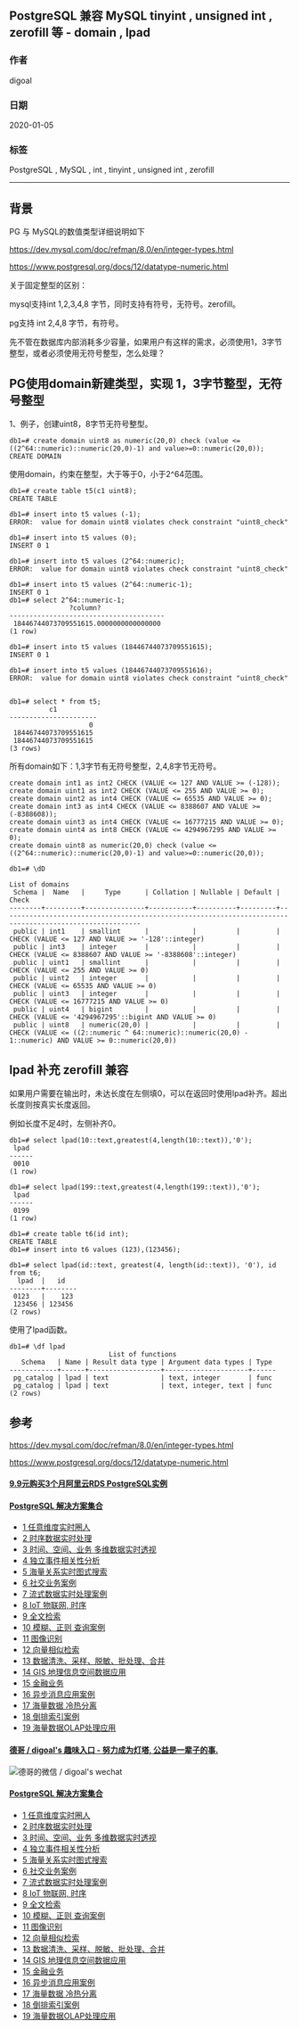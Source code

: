 ## PostgreSQL 兼容 MySQL tinyint , unsigned int , zerofill 等 - domain , lpad  
                                                                                                               
### 作者                                                                      
digoal                                                                                                               
                                                                                                               
### 日期                                                                                                               
2020-01-05                                                                                                           
                                                                                                               
### 标签                                                                                                               
PostgreSQL , MySQL , int , tinyint , unsigned int , zerofill   
                                                                                                               
----                                                                                                               
                                                                                                               
## 背景      
PG 与 MySQL的数值类型详细说明如下  
  
https://dev.mysql.com/doc/refman/8.0/en/integer-types.html  
    
https://www.postgresql.org/docs/12/datatype-numeric.html  
  
关于固定整型的区别：  
  
mysql支持int 1,2,3,4,8 字节，同时支持有符号，无符号。zerofill。     
  
pg支持 int 2,4,8 字节，有符号。     
  
先不管在数据库内部消耗多少容量，如果用户有这样的需求，必须使用1，3字节整型，或者必须使用无符号整型，怎么处理？  
  
## PG使用domain新建类型，实现 1，3字节整型，无符号整型  
1、例子，创建uint8，8字节无符号整型。  
  
```  
db1=# create domain uint8 as numeric(20,0) check (value <= ((2^64::numeric)::numeric(20,0)-1) and value>=0::numeric(20,0));  
CREATE DOMAIN  
```  
  
使用domain，约束在整型，大于等于0，小于2^64范围。    
  
```  
db1=# create table t5(c1 uint8);  
CREATE TABLE  
  
db1=# insert into t5 values (-1);  
ERROR:  value for domain uint8 violates check constraint "uint8_check"  
  
db1=# insert into t5 values (0);  
INSERT 0 1  
  
db1=# insert into t5 values (2^64::numeric);  
ERROR:  value for domain uint8 violates check constraint "uint8_check"  
  
db1=# insert into t5 values (2^64::numeric-1);  
INSERT 0 1  
db1=# select 2^64::numeric-1;  
               ?column?                  
---------------------------------------  
 18446744073709551615.0000000000000000  
(1 row)  
  
db1=# insert into t5 values (18446744073709551615);  
INSERT 0 1  
  
db1=# insert into t5 values (18446744073709551616);  
ERROR:  value for domain uint8 violates check constraint "uint8_check"  
  
  
db1=# select * from t5;  
          c1            
----------------------  
                    0  
 18446744073709551615  
 18446744073709551615  
(3 rows)  
```  
  
所有domain如下：1,3字节有无符号整型，2,4,8字节无符号。  
  
```  
create domain int1 as int2 CHECK (VALUE <= 127 AND VALUE >= (-128));  
create domain uint1 as int2 CHECK (VALUE <= 255 AND VALUE >= 0);  
create domain uint2 as int4 CHECK (VALUE <= 65535 AND VALUE >= 0);  
create domain int3 as int4 CHECK (VALUE <= 8388607 AND VALUE >= (-8388608));  
create domain uint3 as int4 CHECK (VALUE <= 16777215 AND VALUE >= 0);  
create domain uint4 as int8 CHECK (VALUE <= 4294967295 AND VALUE >= 0);  
create domain uint8 as numeric(20,0) check (value <= ((2^64::numeric)::numeric(20,0)-1) and value>=0::numeric(20,0));  
```  
  
```  
db1=# \dD  
                                                                               List of domains  
 Schema |  Name   |     Type      | Collation | Nullable | Default |                                                  Check                                                    
--------+---------+---------------+-----------+----------+---------+---------------------------------------------------------------------------------------------------------  
 public | int1    | smallint      |           |          |         | CHECK (VALUE <= 127 AND VALUE >= '-128'::integer)  
 public | int3    | integer       |           |          |         | CHECK (VALUE <= 8388607 AND VALUE >= '-8388608'::integer)  
 public | uint1   | smallint      |           |          |         | CHECK (VALUE <= 255 AND VALUE >= 0)  
 public | uint2   | integer       |           |          |         | CHECK (VALUE <= 65535 AND VALUE >= 0)  
 public | uint3   | integer       |           |          |         | CHECK (VALUE <= 16777215 AND VALUE >= 0)  
 public | uint4   | bigint        |           |          |         | CHECK (VALUE <= '4294967295'::bigint AND VALUE >= 0)  
 public | uint8   | numeric(20,0) |           |          |         | CHECK (VALUE <= ((2::numeric ^ 64::numeric)::numeric(20,0) - 1::numeric) AND VALUE >= 0::numeric(20,0))  
```  
  
## lpad 补充 zerofill 兼容  
如果用户需要在输出时，未达长度在左侧填0，可以在返回时使用lpad补齐。超出长度则按真实长度返回。   
  
例如长度不足4时，左侧补齐0。  
  
```  
db1=# select lpad(10::text,greatest(4,length(10::text)),'0');  
 lpad   
------  
 0010  
(1 row)  
  
db1=# select lpad(199::text,greatest(4,length(199::text)),'0');  
 lpad   
------  
 0199  
(1 row)  
  
db1=# create table t6(id int);  
CREATE TABLE  
db1=# insert into t6 values (123),(123456);  
  
db1=# select lpad(id::text, greatest(4, length(id::text)), '0'), id from t6;  
  lpad  |   id     
--------+--------  
 0123   |    123  
 123456 | 123456  
(2 rows)  
```  
  
使用了lpad函数。  
  
```  
db1=# \df lpad  
                         List of functions  
   Schema   | Name | Result data type | Argument data types | Type   
------------+------+------------------+---------------------+------  
 pg_catalog | lpad | text             | text, integer       | func  
 pg_catalog | lpad | text             | text, integer, text | func  
(2 rows)  
```  
  
## 参考    
https://dev.mysql.com/doc/refman/8.0/en/integer-types.html  
    
https://www.postgresql.org/docs/12/datatype-numeric.html  
  
    
  
  
  
  
  
  
  
  
  
  
  
  
  
  
  
  
  
  
  
  
  
  
  
  
  
#### [9.9元购买3个月阿里云RDS PostgreSQL实例](https://www.aliyun.com/database/postgresqlactivity "57258f76c37864c6e6d23383d05714ea")
  
  
#### [PostgreSQL 解决方案集合](https://yq.aliyun.com/topic/118 "40cff096e9ed7122c512b35d8561d9c8")
- [1 任意维度实时圈人](https://yq.aliyun.com/topic/118 "40cff096e9ed7122c512b35d8561d9c8")
- [2 时序数据实时处理](https://yq.aliyun.com/topic/118 "40cff096e9ed7122c512b35d8561d9c8")
- [3 时间、空间、业务 多维数据实时透视](https://yq.aliyun.com/topic/118 "40cff096e9ed7122c512b35d8561d9c8")
- [4 独立事件相关性分析](https://yq.aliyun.com/topic/118 "40cff096e9ed7122c512b35d8561d9c8")
- [5 海量关系实时图式搜索](https://yq.aliyun.com/topic/118 "40cff096e9ed7122c512b35d8561d9c8")
- [6 社交业务案例](https://yq.aliyun.com/topic/118 "40cff096e9ed7122c512b35d8561d9c8")
- [7 流式数据实时处理案例](https://yq.aliyun.com/topic/118 "40cff096e9ed7122c512b35d8561d9c8")
- [8 IoT 物联网, 时序](https://yq.aliyun.com/topic/118 "40cff096e9ed7122c512b35d8561d9c8")
- [9 全文检索](https://yq.aliyun.com/topic/118 "40cff096e9ed7122c512b35d8561d9c8")
- [10 模糊、正则 查询案例](https://yq.aliyun.com/topic/118 "40cff096e9ed7122c512b35d8561d9c8")
- [11 图像识别](https://yq.aliyun.com/topic/118 "40cff096e9ed7122c512b35d8561d9c8")
- [12 向量相似检索](https://yq.aliyun.com/topic/118 "40cff096e9ed7122c512b35d8561d9c8")
- [13 数据清洗、采样、脱敏、批处理、合并](https://yq.aliyun.com/topic/118 "40cff096e9ed7122c512b35d8561d9c8")
- [14 GIS 地理信息空间数据应用](https://yq.aliyun.com/topic/118 "40cff096e9ed7122c512b35d8561d9c8")
- [15 金融业务](https://yq.aliyun.com/topic/118 "40cff096e9ed7122c512b35d8561d9c8")
- [16 异步消息应用案例](https://yq.aliyun.com/topic/118 "40cff096e9ed7122c512b35d8561d9c8")
- [17 海量数据 冷热分离](https://yq.aliyun.com/topic/118 "40cff096e9ed7122c512b35d8561d9c8")
- [18 倒排索引案例](https://yq.aliyun.com/topic/118 "40cff096e9ed7122c512b35d8561d9c8")
- [19 海量数据OLAP处理应用](https://yq.aliyun.com/topic/118 "40cff096e9ed7122c512b35d8561d9c8")
  
  
#### [德哥 / digoal's 趣味入口 - 努力成为灯塔, 公益是一辈子的事.](https://github.com/digoal/blog/blob/master/README.md "22709685feb7cab07d30f30387f0a9ae")
  
  
![德哥的微信 / digoal's wechat](../pic/digoal_weixin.jpg "f7ad92eeba24523fd47a6e1a0e691b59")
  
  
#### [PostgreSQL 解决方案集合](https://yq.aliyun.com/topic/118 "40cff096e9ed7122c512b35d8561d9c8")
- [1 任意维度实时圈人](https://yq.aliyun.com/topic/118 "40cff096e9ed7122c512b35d8561d9c8")
- [2 时序数据实时处理](https://yq.aliyun.com/topic/118 "40cff096e9ed7122c512b35d8561d9c8")
- [3 时间、空间、业务 多维数据实时透视](https://yq.aliyun.com/topic/118 "40cff096e9ed7122c512b35d8561d9c8")
- [4 独立事件相关性分析](https://yq.aliyun.com/topic/118 "40cff096e9ed7122c512b35d8561d9c8")
- [5 海量关系实时图式搜索](https://yq.aliyun.com/topic/118 "40cff096e9ed7122c512b35d8561d9c8")
- [6 社交业务案例](https://yq.aliyun.com/topic/118 "40cff096e9ed7122c512b35d8561d9c8")
- [7 流式数据实时处理案例](https://yq.aliyun.com/topic/118 "40cff096e9ed7122c512b35d8561d9c8")
- [8 IoT 物联网, 时序](https://yq.aliyun.com/topic/118 "40cff096e9ed7122c512b35d8561d9c8")
- [9 全文检索](https://yq.aliyun.com/topic/118 "40cff096e9ed7122c512b35d8561d9c8")
- [10 模糊、正则 查询案例](https://yq.aliyun.com/topic/118 "40cff096e9ed7122c512b35d8561d9c8")
- [11 图像识别](https://yq.aliyun.com/topic/118 "40cff096e9ed7122c512b35d8561d9c8")
- [12 向量相似检索](https://yq.aliyun.com/topic/118 "40cff096e9ed7122c512b35d8561d9c8")
- [13 数据清洗、采样、脱敏、批处理、合并](https://yq.aliyun.com/topic/118 "40cff096e9ed7122c512b35d8561d9c8")
- [14 GIS 地理信息空间数据应用](https://yq.aliyun.com/topic/118 "40cff096e9ed7122c512b35d8561d9c8")
- [15 金融业务](https://yq.aliyun.com/topic/118 "40cff096e9ed7122c512b35d8561d9c8")
- [16 异步消息应用案例](https://yq.aliyun.com/topic/118 "40cff096e9ed7122c512b35d8561d9c8")
- [17 海量数据 冷热分离](https://yq.aliyun.com/topic/118 "40cff096e9ed7122c512b35d8561d9c8")
- [18 倒排索引案例](https://yq.aliyun.com/topic/118 "40cff096e9ed7122c512b35d8561d9c8")
- [19 海量数据OLAP处理应用](https://yq.aliyun.com/topic/118 "40cff096e9ed7122c512b35d8561d9c8")
  

